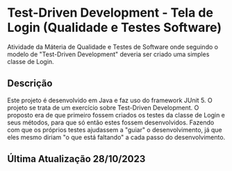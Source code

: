 # Test-Driven Development - Tela de Login (Qualidade e Testes Software)
Atividade da Máteria de Qualidade e Testes de Software onde seguindo o modelo de "Test-Driven Development" deveria ser criado uma simples classe de Login.

## Descrição
Este projeto é desenvolvido em Java e faz uso do framework JUnit 5. O projeto se trata de um exercício sobre Test-Driven Development. O proposto era de que primeiro fossem criados os testes da classe de Login e seus métodos, para que só então estes fossem desenvolvidos. Fazendo com que os próprios testes ajudassem a "guiar" o desenvolvimento, já que eles mesmo diriam "o que está faltando" a cada passo do desenvolvimento.

## Última Atualização 28/10/2023
